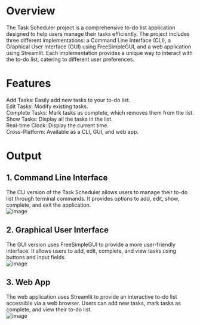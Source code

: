 # Overview

The Task Scheduler project is a comprehensive to-do list application designed to help users manage their tasks efficiently. The project includes three different implementations: a Command Line Interface (CLI), a Graphical User Interface (GUI) using FreeSimpleGUI, and a web application using Streamlit. Each implementation provides a unique way to interact with the to-do list, catering to different user preferences.

# Features

Add Tasks: Easily add new tasks to your to-do list. <br>
Edit Tasks: Modify existing tasks. <br>
Complete Tasks: Mark tasks as complete, which removes them from the list. <br>
Show Tasks: Display all the tasks in the list. <br>
Real-time Clock: Display the current time. <br>
Cross-Platform: Available as a CLI, GUI, and web app. <br>

# Output

## 1. Command Line Interface

The CLI version of the Task Scheduler allows users to manage their to-do list through terminal commands. It provides options to add, edit, show, complete, and exit the application. <br>
![image](https://github.com/user-attachments/assets/b305cd4c-de6d-41aa-ad75-124687afb8a4) <br>

## 2. Graphical User Interface

The GUI version uses FreeSimpleGUI to provide a more user-friendly interface. It allows users to add, edit, complete, and view tasks using buttons and input fields. <br>
![image](https://github.com/user-attachments/assets/d8fa04c7-a5d5-4120-8158-810334d9a1ab) <br>

## 3. Web App

The web application uses Streamlit to provide an interactive to-do list accessible via a web browser. Users can add new tasks, mark tasks as complete, and view their to-do list. <br>
![image](https://github.com/user-attachments/assets/73cf0758-3520-4b1c-852d-8f8e437d4919)




